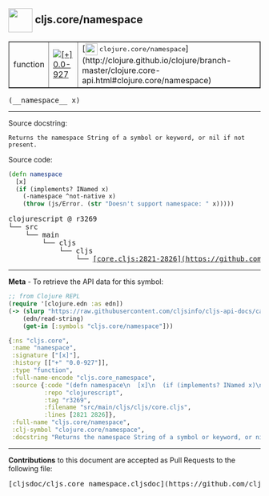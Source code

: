 ## <img width="48px" valign="middle" src="http://i.imgur.com/Hi20huC.png"> cljs.core/namespace

 <table border="1">
<tr>

<td>function</td>
<td><a href="https://github.com/cljsinfo/cljs-api-docs/tree/0.0-927"><img valign="middle" alt="[+] 0.0-927" src="https://img.shields.io/badge/+-0.0--927-lightgrey.svg"></a> </td>
<td>
[<img height="24px" valign="middle" src="http://i.imgur.com/1GjPKvB.png"> <samp>clojure.core/namespace</samp>](http://clojure.github.io/clojure/branch-master/clojure.core-api.html#clojure.core/namespace)
</td>
</tr>
</table>

 <samp>
(__namespace__ x)<br>
</samp>

---




Source docstring:

```
Returns the namespace String of a symbol or keyword, or nil if not present.
```

Source code:

```clj
(defn namespace
  [x]
  (if (implements? INamed x)
    (-namespace ^not-native x)
    (throw (js/Error. (str "Doesn't support namespace: " x)))))
```

 <pre>
clojurescript @ r3269
└── src
    └── main
        └── cljs
            └── cljs
                └── <ins>[core.cljs:2821-2826](https://github.com/clojure/clojurescript/blob/r3269/src/main/cljs/cljs/core.cljs#L2821-L2826)</ins>
</pre>


---

__Meta__ - To retrieve the API data for this symbol:

```clj
;; from Clojure REPL
(require '[clojure.edn :as edn])
(-> (slurp "https://raw.githubusercontent.com/cljsinfo/cljs-api-docs/catalog/cljs-api.edn")
    (edn/read-string)
    (get-in [:symbols "cljs.core/namespace"]))
```

```clj
{:ns "cljs.core",
 :name "namespace",
 :signature ["[x]"],
 :history [["+" "0.0-927"]],
 :type "function",
 :full-name-encode "cljs.core_namespace",
 :source {:code "(defn namespace\n  [x]\n  (if (implements? INamed x)\n    (-namespace ^not-native x)\n    (throw (js/Error. (str \"Doesn't support namespace: \" x)))))",
          :repo "clojurescript",
          :tag "r3269",
          :filename "src/main/cljs/cljs/core.cljs",
          :lines [2821 2826]},
 :full-name "cljs.core/namespace",
 :clj-symbol "clojure.core/namespace",
 :docstring "Returns the namespace String of a symbol or keyword, or nil if not present."}

```

---

__Contributions__ to this document are accepted as Pull Requests to the following file:

 <pre>
[cljsdoc/cljs.core_namespace.cljsdoc](https://github.com/cljsinfo/cljs-api-docs/blob/master/cljsdoc/cljs.core_namespace.cljsdoc)
</pre>

